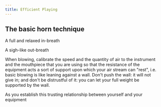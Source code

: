 ```yaml
---
title: Efficient Playing
---
```



## The basic horn technique

A full and relaxed in-breath

A sigh-like out-breath

When blowing, calibrate the speed and the quantity of air to the instrument and the mouthpiece that you are using so that the resistance of the equipment acts a sort of support upon which your air stream can "rest", i.e. basic blowing is like leaning against a wall. Don't push the wall: it will not give in; and don't be distrustful of it: you can let your full weight be supported by the wall.

As you establish this trusting relationship between yourself and your equipment
